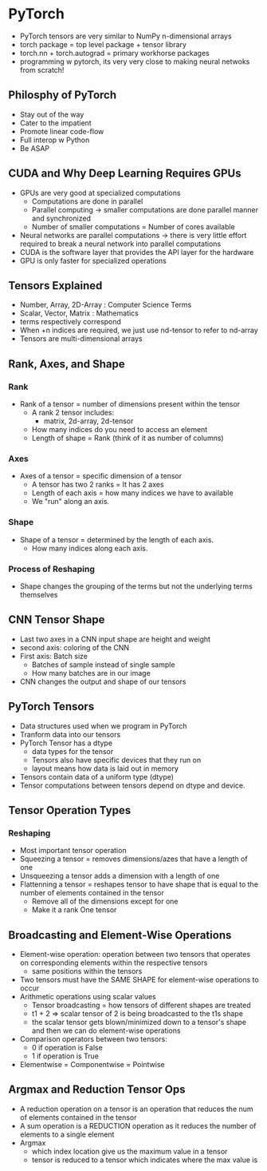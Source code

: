 # PyTorch
- PyTorch tensors are very similar to NumPy n-dimensional arrays
- torch package = top level package + tensor library
- torch.nn + torch.autograd = primary workhorse packages
- programming w pytorch, its very very close to making neural netwoks from scratch!

## Philosphy of PyTorch 
- Stay out of the way
- Cater to the impatient
- Promote linear code-flow
- Full interop w Python
- Be ASAP


## CUDA and Why Deep Learning Requires GPUs
- GPUs are very good at specialized computations
    - Computations are done in parallel
    - Parallel computing -> smaller computations are done parallel manner and synchronized
    - Number of smaller computations = Number of cores available
- Neural networks are parallel computations -> there is very little effort required to break a neural network into parallel computations
- CUDA is the software layer that provides the API layer for the hardware
- GPU is only faster for specialized operations

## Tensors Explained
- Number, Array, 2D-Array : Computer Science Terms
- Scalar, Vector, Matrix : Mathematics
- terms respectively correspond
- When +n indices are required, we just use nd-tensor to refer to nd-array
- Tensors are multi-dimensional arrays


## Rank, Axes, and Shape
### Rank
- Rank of a tensor = number of dimensions present within the tensor
    - A rank 2 tensor includes:
        - matrix, 2d-array, 2d-tensor
    - How many indices do you need to access an element
    - Length of shape = Rank (think of it as number of columns)
### Axes
- Axes of a tensor = specific dimension of a tensor
    - A tensor has two 2 ranks = It has 2 axes
    - Length of each axis = how many indices we have to available
    - We "run" along an axis.

### Shape
- Shape of a tensor = determined by the length of each axis.
    - How many indices along each axis.

### Process of Reshaping
- Shape changes the grouping of the terms but not the underlying terms themselves


## CNN Tensor Shape
- Last two axes in a CNN input shape are height and weight
- second axis: coloring of the CNN
- First axis: Batch size
    - Batches of sample instead of single sample
    - How many batches are in our image
- CNN changes the output and shape of our tensors

## PyTorch Tensors
- Data structures used when we program in PyTorch
- Tranform data into our tensors
- PyTorch Tensor has a dtype
    - data types for the tensor
    - Tensors also have specific devices that they run on
    - layout means how data is laid out in memory
- Tensors contain data of a uniform type (dtype)
- Tensor computations between tensors depend on dtype and device.

## Tensor Operation Types

### Reshaping
- Most important tensor operation
- Squeezing a tensor = removes dimensions/azes that have a length of one
- Unsqueezing a tensor adds a dimension with a length of one
- Flattenning a tensor = reshapes tensor to have shape that is equal to the number of elements contained in the tensor
    - Remove all of the dimensions except for one
    - Make it a rank One tensor


## Broadcasting and Element-Wise Operations
- Element-wise operation: operation between two tensors that operates on corresponding elements within the respective tensors
    - same positions within the tensors
- Two tensors must have the SAME SHAPE for element-wise operations to occur
- Arithmetic operations using scalar values
    - Tensor broadcasting = how tensors of different shapes are treated
    - t1 + 2  => scalar tensor of 2 is being broadcasted to the t1s shape
    - the scalar tensor gets blown/minimized down to a tensor's shape and then we can do element-wise operations
- Comparison operators between two tensors:
    - 0 if operation is False
    - 1 if operation is True
- Elementwise = Componentwise = Pointwise

## Argmax and Reduction Tensor Ops
- A reduction operation on a tensor is an operation that reduces the num of elements contained in the tensor
- A sum operation is a REDUCTION operation as it reduces the number of elements to a single element
- Argmax
    - which index location give us the maximum value in a tensor
    - tensor is reduced to a tensor which indicates where the max value is

